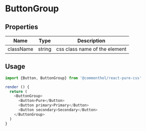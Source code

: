 # ButtonGroup

## Properties

Name      | Type     | Description
--------- | -------- | -----------
className | string   | css class name of the element

## Usage

```js
import {Button, ButtonGroup} from '@commenthol/react-pure-css'

render () {
  return (
    <ButtonGroup>
      <Button>Pure</Button>
      <Button primary>Primary</Button>
      <Button secondary>Secondary</Button>
    </ButtonGroup>
  )
}
```
